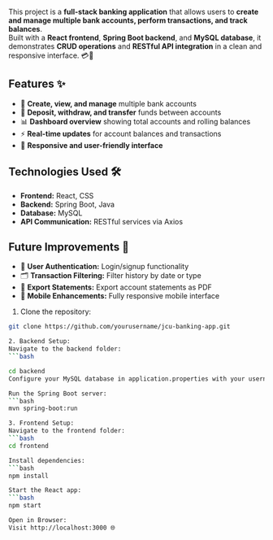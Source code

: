 This project is a **full-stack banking application** that allows users to **create and manage multiple bank accounts, perform transactions, and track balances**.  
Built with a **React frontend**, **Spring Boot backend**, and **MySQL database**, it demonstrates **CRUD operations** and **RESTful API integration** in a clean and responsive interface. 💳🚀



## Features ✨

- 🏦 **Create, view, and manage** multiple bank accounts  
- 💸 **Deposit, withdraw, and transfer** funds between accounts  
- 📊 **Dashboard overview** showing total accounts and rolling balances  
- ⚡ **Real-time updates** for account balances and transactions  
- 🎨 **Responsive and user-friendly interface**



## Technologies Used 🛠

- **Frontend:** React, CSS  
- **Backend:** Spring Boot, Java  
- **Database:** MySQL  
- **API Communication:** RESTful services via Axios  



## Future Improvements 🔮

- 🔐 **User Authentication:** Login/signup functionality  
- 🗂 **Transaction Filtering:** Filter history by date or type  
- 📝 **Export Statements:** Export account statements as PDF  
- 📱 **Mobile Enhancements:** Fully responsive mobile interface

1. Clone the repository:  
```bash
git clone https://github.com/yourusername/jcu-banking-app.git

2. Backend Setup:
Navigate to the backend folder:
```bash

cd backend
Configure your MySQL database in application.properties with your username, password, and database name.

Run the Spring Boot server:
```bash
mvn spring-boot:run

3. Frontend Setup:
Navigate to the frontend folder:
```bash
cd frontend

Install dependencies:
```bash
npm install

Start the React app:
```bash
npm start

Open in Browser:
Visit http://localhost:3000 🌐
